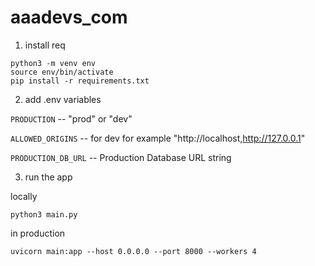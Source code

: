 # aaadevs_com

1. install req

```
python3 -m venv env
source env/bin/activate
pip install -r requirements.txt
```

2. add .env variables

`PRODUCTION` -- "prod" or "dev"

`ALLOWED_ORIGINS` -- for dev for example "http://localhost,http://127.0.0.1"

`PRODUCTION_DB_URL` -- Production Database URL string

3. run the app

locally

```
python3 main.py
```

in production

```
uvicorn main:app --host 0.0.0.0 --port 8000 --workers 4
```
